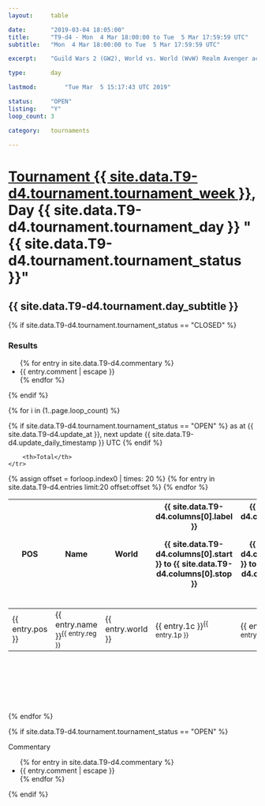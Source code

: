 ```yaml
---
layout: 	table

date: 		"2019-03-04 18:05:00"
title: 		"T9-d4 - Mon  4 Mar 18:00:00 to Tue  5 Mar 17:59:59 UTC"
subtitle: 	"Mon  4 Mar 18:00:00 to Tue  5 Mar 17:59:59 UTC"

excerpt:    "Guild Wars 2 (GW2), World vs. World (WvW) Realm Avenger achivement Tournament. \"Every Kill Counts\""

type:       day

lastmod: 		"Tue Mar  5 15:17:43 UTC 2019"

status:     "OPEN"
listing:    "Y"
loop_count: 3

category: 	tournaments

---
```

<div class="table_header">
    <h1><a href="{{ site.data.T9-d4.tournament.week_url }}">Tournament {{ site.data.T9-d4.tournament.tournament_week }}</a>, Day {{ site.data.T9-d4.tournament.tournament_day }} "{{ site.data.T9-d4.tournament.tournament_status }}"</h1>
    <h2>{{ site.data.T9-d4.tournament.day_subtitle }}</h2> 
</div>

{% if site.data.T9-d4.tournament.tournament_status == "CLOSED" %} 
<div class="commentary">
  <h3>Results</h3>
  <ul>
    {% for entry in site.data.T9-d4.commentary %}
    <li class="commentary_list">{{ entry.comment | escape }}</li>
    {% endfor %}
  </ul>
</div>
{% endif %}


{% for i in (1..page.loop_count) %}

{% if site.data.T9-d4.tournament.tournament_status == "OPEN" %} 
<span class="table_nextupdate">as at {{ site.data.T9-d4.update_at }}, next update {{ site.data.T9-d4.update_daily_timestamp }} UTC</span> 
{% endif %}

<table class="day_table">
  <colgroup>
    <col style="width:18px">
    <col style="width:55px">
    <col style="width:55px">
    <col style="width:12px">
    <col style="width:12px">
    <col style="width:12px">
    <col style="width:12px">
    <col style="width:12px">
    <col style="width:12px">
    <col style="width:12px">
    <col style="width:12px">
    <col style="width:12px">
    <col style="width:12px">
    <col style="width:12px">
    <col style="width:12px">
    <col style="width:12px">
    <col style="width:12px">
    <col style="width:12px">
    <col style="width:12px">
    <col style="width:12px">
    <col style="width:12px">
    <col style="width:12px">
    <col style="width:12px">
    <col style="width:12px">
    <col style="width:12px">
    <col style="width:12px">
    <col style="width:12px">
    <col style="width:18px">
  </colgroup>  
  <thead>
    <tr>
        <th>POS</th>
        <th class="AlignLeft">Name</th>
        <th class="AlignLeft">World</th>

<th><div class="label">{{ site.data.T9-d4.columns[0].label }}<p class="onhover">{{ site.data.T9-d4.columns[0].start }} to {{ site.data.T9-d4.columns[0].stop }}</p></div>​</th>
<th><div class="label">{{ site.data.T9-d4.columns[1].label }}<p class="onhover">{{ site.data.T9-d4.columns[1].start }} to {{ site.data.T9-d4.columns[1].stop }}</p></div>​</th>
<th><div class="label">{{ site.data.T9-d4.columns[2].label }}<p class="onhover">{{ site.data.T9-d4.columns[2].start }} to {{ site.data.T9-d4.columns[2].stop }}</p></div>​</th>
<th><div class="label">{{ site.data.T9-d4.columns[3].label }}<p class="onhover">{{ site.data.T9-d4.columns[3].start }} to {{ site.data.T9-d4.columns[3].stop }}</p></div>​</th>
<th><div class="label">{{ site.data.T9-d4.columns[4].label }}<p class="onhover">{{ site.data.T9-d4.columns[4].start }} to {{ site.data.T9-d4.columns[4].stop }}</p></div>​</th>
<th><div class="label">{{ site.data.T9-d4.columns[5].label }}<p class="onhover">{{ site.data.T9-d4.columns[5].start }} to {{ site.data.T9-d4.columns[5].stop }}</p></div>​</th>
<th><div class="label">{{ site.data.T9-d4.columns[6].label }}<p class="onhover">{{ site.data.T9-d4.columns[6].start }} to {{ site.data.T9-d4.columns[6].stop }}</p></div>​</th>
<th><div class="label">{{ site.data.T9-d4.columns[7].label }}<p class="onhover">{{ site.data.T9-d4.columns[7].start }} to {{ site.data.T9-d4.columns[7].stop }}</p></div>​</th>
<th><div class="label">{{ site.data.T9-d4.columns[8].label }}<p class="onhover">{{ site.data.T9-d4.columns[8].start }} to {{ site.data.T9-d4.columns[8].stop }}</p></div>​</th>
<th><div class="label">{{ site.data.T9-d4.columns[9].label }}<p class="onhover">{{ site.data.T9-d4.columns[9].start }} to {{ site.data.T9-d4.columns[9].stop }}</p></div>​</th>
<th><div class="label">{{ site.data.T9-d4.columns[10].label }}<p class="onhover">{{ site.data.T9-d4.columns[10].start }} to {{ site.data.T9-d4.columns[10].stop }}</p></div>​</th>

<th><div class="label">{{ site.data.T9-d4.columns[11].label }}<p class="onhover">{{ site.data.T9-d4.columns[11].start }} to {{ site.data.T9-d4.columns[11].stop }}</p></div>​</th>
<th><div class="label">{{ site.data.T9-d4.columns[12].label }}<p class="onhover">{{ site.data.T9-d4.columns[12].start }} to {{ site.data.T9-d4.columns[12].stop }}</p></div>​</th>
<th><div class="label">{{ site.data.T9-d4.columns[13].label }}<p class="onhover">{{ site.data.T9-d4.columns[13].start }} to {{ site.data.T9-d4.columns[13].stop }}</p></div>​</th>
<th><div class="label">{{ site.data.T9-d4.columns[14].label }}<p class="onhover">{{ site.data.T9-d4.columns[14].start }} to {{ site.data.T9-d4.columns[14].stop }}</p></div>​</th>
<th><div class="label">{{ site.data.T9-d4.columns[15].label }}<p class="onhover">{{ site.data.T9-d4.columns[15].start }} to {{ site.data.T9-d4.columns[15].stop }}</p></div>​</th>
<th><div class="label">{{ site.data.T9-d4.columns[16].label }}<p class="onhover">{{ site.data.T9-d4.columns[16].start }} to {{ site.data.T9-d4.columns[16].stop }}</p></div>​</th>
<th><div class="label">{{ site.data.T9-d4.columns[17].label }}<p class="onhover">{{ site.data.T9-d4.columns[17].start }} to {{ site.data.T9-d4.columns[17].stop }}</p></div>​</th>
<th><div class="label">{{ site.data.T9-d4.columns[18].label }}<p class="onhover">{{ site.data.T9-d4.columns[18].start }} to {{ site.data.T9-d4.columns[18].stop }}</p></div>​</th>
<th><div class="label">{{ site.data.T9-d4.columns[19].label }}<p class="onhover">{{ site.data.T9-d4.columns[19].start }} to {{ site.data.T9-d4.columns[19].stop }}</p></div>​</th>
<th><div class="label">{{ site.data.T9-d4.columns[20].label }}<p class="onhover">{{ site.data.T9-d4.columns[20].start }} to {{ site.data.T9-d4.columns[20].stop }}</p></div>​</th>

<th><div class="label">{{ site.data.T9-d4.columns[21].label }}<p class="onhover">{{ site.data.T9-d4.columns[21].start }} to {{ site.data.T9-d4.columns[21].stop }}</p></div>​</th>
<th><div class="label">{{ site.data.T9-d4.columns[22].label }}<p class="onhover">{{ site.data.T9-d4.columns[22].start }} to {{ site.data.T9-d4.columns[22].stop }}</p></div>​</th>
<th><div class="label">{{ site.data.T9-d4.columns[23].label }}<p class="onhover">{{ site.data.T9-d4.columns[23].start }} to {{ site.data.T9-d4.columns[23].stop }}</p></div>​</th>

        <th>Total</th>
    </tr>
  </thead>
  {% assign offset = forloop.index0 | times: 20 %}
<tbody>
{% for entry in site.data.T9-d4.entries limit:20 offset:offset %}
  <tr>
    <td class="pl{{ entry.pos }}">{{ entry.pos }}</td>
    <td class="AlignLeft">{{ entry.name }}<sup>{{ entry.reg }}</sup></td>
    <td class="AlignLeft">{{ entry.world }}</td>
    <td class="pl{{ entry.1p }}">{{ entry.1c }}<sup>{{ entry.1p }}</sup></td>
    <td class="pl{{ entry.2p }}">{{ entry.2c }}<sup>{{ entry.2p }}</sup></td>
    <td class="pl{{ entry.3p }}">{{ entry.3c }}<sup>{{ entry.3p }}</sup></td>
    <td class="pl{{ entry.4p }}">{{ entry.4c }}<sup>{{ entry.4p }}</sup></td>
    <td class="pl{{ entry.5p }}">{{ entry.5c }}<sup>{{ entry.5p }}</sup></td>
    <td class="pl{{ entry.6p }}">{{ entry.6c }}<sup>{{ entry.6p }}</sup></td>
    <td class="pl{{ entry.7p }}">{{ entry.7c }}<sup>{{ entry.7p }}</sup></td>
    <td class="pl{{ entry.8p }}">{{ entry.8c }}<sup>{{ entry.8p }}</sup></td>
    <td class="pl{{ entry.9p }}">{{ entry.9c }}<sup>{{ entry.9p }}</sup></td>
    <td class="pl{{ entry.10p }}">{{ entry.10c }}<sup>{{ entry.10p }}</sup></td>
    <td class="pl{{ entry.11p }}">{{ entry.11c }}<sup>{{ entry.11p }}</sup></td>
    <td class="pl{{ entry.12p }}">{{ entry.12c }}<sup>{{ entry.12p }}</sup></td>
    <td class="pl{{ entry.13p }}">{{ entry.13c }}<sup>{{ entry.13p }}</sup></td>
    <td class="pl{{ entry.14p }}">{{ entry.14c }}<sup>{{ entry.14p }}</sup></td>
    <td class="pl{{ entry.15p }}">{{ entry.15c }}<sup>{{ entry.15p }}</sup></td>
    <td class="pl{{ entry.16p }}">{{ entry.16c }}<sup>{{ entry.16p }}</sup></td>
    <td class="pl{{ entry.17p }}">{{ entry.17c }}<sup>{{ entry.17p }}</sup></td>
    <td class="pl{{ entry.18p }}">{{ entry.18c }}<sup>{{ entry.18p }}</sup></td>
    <td class="pl{{ entry.19p }}">{{ entry.19c }}<sup>{{ entry.19p }}</sup></td>
    <td class="pl{{ entry.20p }}">{{ entry.20c }}<sup>{{ entry.20p }}</sup></td>
    <td class="pl{{ entry.21p }}">{{ entry.21c }}<sup>{{ entry.21p }}</sup></td>
    <td class="pl{{ entry.22p }}">{{ entry.22c }}<sup>{{ entry.22p }}</sup></td>
    <td class="pl{{ entry.23p }}">{{ entry.23c }}<sup>{{ entry.23p }}</sup></td>
    <td class="pl{{ entry.24p }}">{{ entry.24c }}<sup>{{ entry.24p }}</sup></td>
    <td>{{ entry.total }}</td>
  </tr>
{% endfor %}  
</tbody>
</table>
<div class="leaderboard">
  <script async src="//pagead2.googlesyndication.com/pagead/js/adsbygoogle.js"></script>
  <!-- 728x90 -->
  <ins class="adsbygoogle"
       style="display:inline-block;width:728px;height:90px"
       data-ad-client="ca-pub-3274917281288240"
       data-ad-slot="3870538733"></ins>
  <script>
  (adsbygoogle = window.adsbygoogle || []).push({});
  </script>    
</div>
<br />
{% endfor %}

{% if site.data.T9-d4.tournament.tournament_status == "OPEN" %} 
<div class="commentary">
  <span class="commentary_title">Commentary</span>
  <ul>
    {% for entry in site.data.T9-d4.commentary %}
    <li class="commentary_list">{{ entry.comment | escape }}</li>
    {% endfor %}
  </ul>
</div>
{% endif %}


